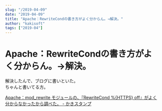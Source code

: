 ```yaml
---
slug: "/2019-04-09"
date: "2019-04-09"
title: "Apache：RewriteCondの書き方がよく分からん。→解決。"
author: "kakisoft"
tags: ["2019-04"]
---
```

# Apache：RewriteCondの書き方がよく分からん。→解決。

解決したんで、ブログに書いといた。  
ちゃんと書いてる方。  

[Apache：mod_rewrite モジュールの、『RewriteCond %{HTTPS} off』がよく分からなかったから調べた。 - かきスタンプ](https://kakistamp.hatenadiary.jp/)  

